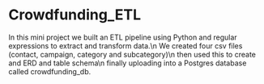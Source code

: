# Crowdfunding_ETL

In this mini project we built an ETL pipeline using Python and regular expressions to extract and transform data.\n
We created four csv files (contact, campaign, category and subcategory)\n
then used this to create and ERD and table schema\n
finally uploading into a Postgres database called crowdfunding_db.

